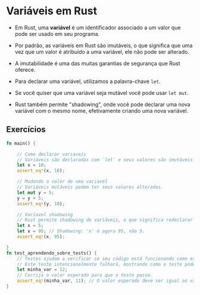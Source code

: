 # Variáveis em Rust

- Em Rust, uma **variável** é um identificador associado a um valor que pode ser usado em seu programa.
- Por padrão, as variáveis em Rust são imutáveis, o que significa que uma vez que um valor é atribuído a uma variável, ele não pode ser alterado.
- A imutabilidade é uma das muitas garantias de segurança que Rust oferece.

- Para declarar uma variável, utilizamos a palavra-chave `let`.
- Se você quiser que uma variável seja mutável você pode usar `let mut`.
- Rust também permite "shadowing", onde você pode declarar uma nova variável com o mesmo nome, efetivamente criando uma nova variável.

## Exercícios

```Rust
fn main() {

    // Como declarar variaveis
    // Variáveis são declaradas com `let` e seus valores são imutáveis por padrão.
    let x = 10;
    assert_eq!(x, 10);

    // Mudando o valor de uma variavel
    // Variáveis mutáveis podem ter seus valores alterados.
    let mut y = 5;
    y = y + 5;
    assert_eq!(y, 10);

    // Variavel shadowing
    // Rust permite shadowing de variáveis, o que significa redeclarar uma variável com o mesmo nome.
    let x = 5;
    let x = 95; // Shadowing: 'x' é agora 95, não 5.
    assert_eq!(x, 95);

}
fn test_aprendendo_sobre_tests() {
    // Testes ajudam a verificar se seu código está funcionando como esperado.
    // Este teste intencionalmente falhará, mostrando como o teste pode ser usado para pegar erros.
    let minha_var = 12;
    // Corrija o valor esperado para que o teste passe.
    assert_eq!(minha_var, 11); // O valor esperado deve ser igual ao valor da variável.
}
```
